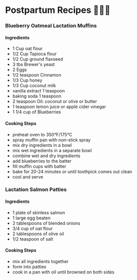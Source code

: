 # Postpartum Recipes 👩🏻‍🍼

### Blueberry Oatmeal Lactation Muffins
#### Ingredients
- 1 Cup oat flour
- 1/2 Cup Tapioca flour
- 1/2 Cup ground flaxseed
- 3 tbs Brewer's yeast
- 2 Eggs
- 1/2 teaspoon Cinnamon
- 1/3 Cup honey
- 1/3 Cup coconut milk
- vanilla extract 1 teaspoon
- baking soda 1 teaspoon
- 2 teaspoon Oil: coconut or olive or butter
- 1 teaspoon lemon juice or apple cider vinegar
- 1 1/4 cup of Blueberries

#### Cooking Steps
- preheat oven to 350°F/175°C
- spray muffin pan with non-stick spray 
- mix dry ingredients in a bowl
- mix wet ingredients in a separate bowl
- combine wet and dry ingredients
- add blueberries to the batter
- fill muffin cups with batter
- bake for 20-24 minutes or until toothpick comes out clean
- cool and serve


### Lactation Salmon Patties
#### Ingredients
- 1 plate of skinless salmon
- 1 large egg beaten
- 2 tablespoons of blended onions
- 3/4 cup of oat flour
- 2 tablespoons of olive oil
- 1/2 teaspoon of salt

#### Cooking Steps
- mix all ingredients together
- form into patties
- cook in a pan with oil until browned on both sides